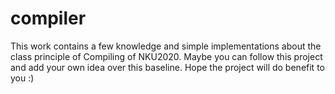 # compiler
This work contains a few knowledge and simple implementations about the class principle of Compiling of NKU2020. Maybe you can follow this project and add your own idea over this baseline. Hope the project will do benefit to you :)

